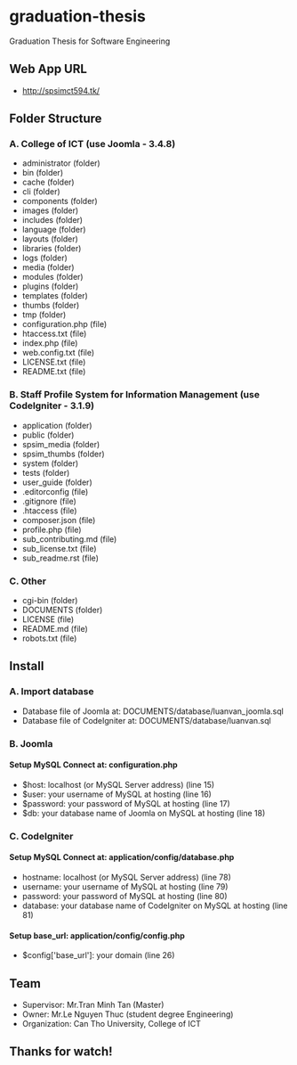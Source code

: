 # graduation-thesis
Graduation Thesis for Software Engineering

## Web App URL
* http://spsimct594.tk/

## Folder Structure
### A. College of ICT (use Joomla - 3.4.8)
* administrator (folder)
* bin (folder)
* cache (folder)
* cli (folder)
* components (folder)
* images (folder)
* includes (folder)
* language (folder)
* layouts (folder)
* libraries (folder)
* logs (folder)
* media (folder)
* modules (folder)
* plugins (folder)
* templates (folder)
* thumbs (folder)
* tmp (folder)
* configuration.php (file)
* htaccess.txt (file)
* index.php (file)
* web.config.txt (file)
* LICENSE.txt (file)
* README.txt (file)
### B. Staff Profile System for Information Management (use CodeIgniter - 3.1.9)
* application (folder)
* public (folder)
* spsim_media (folder)
* spsim_thumbs (folder)
* system (folder)
* tests (folder)
* user_guide (folder)
* .editorconfig (file)
* .gitignore (file)
* .htaccess (file)
* composer.json (file)
* profile.php (file)
* sub_contributing.md (file)
* sub_license.txt (file)
* sub_readme.rst (file)
### C. Other
* cgi-bin (folder)
* DOCUMENTS (folder)
* LICENSE (file)
* README.md (file)
* robots.txt (file)

## Install
### A. Import database
* Database file of Joomla at: DOCUMENTS/database/luanvan_joomla.sql
* Database file of CodeIgniter at: DOCUMENTS/database/luanvan.sql
### B. Joomla
#### Setup MySQL Connect at: configuration.php
* $host: localhost (or MySQL Server address) (line 15)
* $user: your username of MySQL at hosting (line 16)
* $password: your password of MySQL at hosting (line 17)
* $db: your database name of Joomla on MySQL at hosting (line 18)
### C. CodeIgniter
#### Setup MySQL Connect at: application/config/database.php
* hostname: localhost (or MySQL Server address) (line 78)
* username: your username of MySQL at hosting (line 79)
* password: your password of MySQL at hosting (line 80)
* database: your database name of CodeIgniter on MySQL at hosting (line 81)
#### Setup base_url: application/config/config.php
* $config['base_url']: your domain (line 26)

## Team
* Supervisor: Mr.Tran Minh Tan (Master)
* Owner: Mr.Le Nguyen Thuc (student degree Engineering)
* Organization: Can Tho University, College of ICT

## Thanks for watch!
